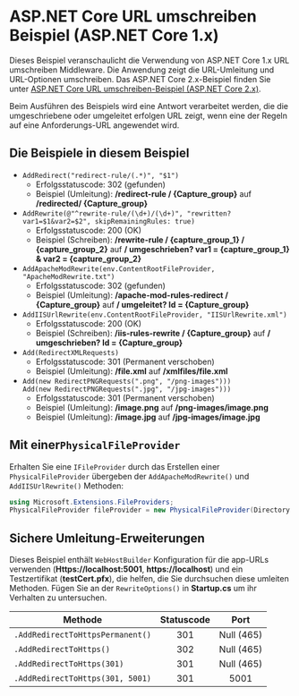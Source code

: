 # <a name="aspnet-core-url-rewriting-sample-aspnet-core-1x"></a>ASP.NET Core URL umschreiben Beispiel (ASP.NET Core 1.x)

Dieses Beispiel veranschaulicht die Verwendung von ASP.NET Core 1.x URL umschreiben Middleware. Die Anwendung zeigt die URL-Umleitung und URL-Optionen umschreiben. Das ASP.NET Core 2.x-Beispiel finden Sie unter [ASP.NET Core URL umschreiben-Beispiel (ASP.NET Core 2.x)](https://github.com/aspnet/Docs/tree/master/aspnetcore/fundamentals/url-rewriting/samples/2.x).

Beim Ausführen des Beispiels wird eine Antwort verarbeitet werden, die die umgeschriebene oder umgeleitet erfolgen URL zeigt, wenn eine der Regeln auf eine Anforderungs-URL angewendet wird.

## <a name="examples-in-this-sample"></a>Die Beispiele in diesem Beispiel

* `AddRedirect("redirect-rule/(.*)", "$1")`
  - Erfolgsstatuscode: 302 (gefunden)
  - Beispiel (Umleitung): **/redirect-rule / {Capture_group}** auf **/redirected/ {Capture_group}**
* `AddRewrite(@"^rewrite-rule/(\d+)/(\d+)", "rewritten?var1=$1&var2=$2", skipRemainingRules: true)`
  - Erfolgsstatuscode: 200 (OK)
  - Beispiel (Schreiben): **/rewrite-rule / {capture_group_1} / {capture_group_2}** auf **/ umgeschrieben? var1 = {capture_group_1} & var2 = {capture_group_2}**
* `AddApacheModRewrite(env.ContentRootFileProvider, "ApacheModRewrite.txt")`
  - Erfolgsstatuscode: 302 (gefunden)
  - Beispiel (Umleitung): **/apache-mod-rules-redirect / {Capture_group}** auf **/ umgeleitet? Id = {Capture_group}**
* `AddIISUrlRewrite(env.ContentRootFileProvider, "IISUrlRewrite.xml")`
  - Erfolgsstatuscode: 200 (OK)
  - Beispiel (Schreiben): **/iis-rules-rewrite / {Capture_group}** auf **/ umgeschrieben? Id = {Capture_group}**
* `Add(RedirectXMLRequests)`
  - Erfolgsstatuscode: 301 (Permanent verschoben)
  - Beispiel (Umleitung): **/file.xml** auf **/xmlfiles/file.xml**
* `Add(new RedirectPNGRequests(".png", "/png-images")))`<br>`Add(new RedirectPNGRequests(".jpg", "/jpg-images")))`
  - Erfolgsstatuscode: 301 (Permanent verschoben)
  - Beispiel (Umleitung): **/image.png** auf **/png-images/image.png**
  - Beispiel (Umleitung): **/image.jpg** auf **/jpg-images/image.jpg**

## <a name="using-a-physicalfileprovider"></a>Mit einer`PhysicalFileProvider`
Erhalten Sie eine `IFileProvider` durch das Erstellen einer `PhysicalFileProvider` übergeben der `AddApacheModRewrite()` und `AddIISUrlRewrite()` Methoden:
```csharp
using Microsoft.Extensions.FileProviders;
PhysicalFileProvider fileProvider = new PhysicalFileProvider(Directory.GetCurrentDirectory());
```
## <a name="secure-redirection-extensions"></a>Sichere Umleitung-Erweiterungen
Dieses Beispiel enthält `WebHostBuilder` Konfiguration für die app-URLs verwenden (**Https://localhost:5001**, **https://localhost**) und ein Testzertifikat (**testCert.pfx**), die helfen, die Sie durchsuchen diese umleiten Methoden. Fügen Sie an der `RewriteOptions()` in **Startup.cs** um ihr Verhalten zu untersuchen.

Methode | Statuscode | Port
--- | :---: | :---:
`.AddRedirectToHttpsPermanent()` | 301 | Null (465)
`.AddRedirectToHttps()` | 302 | Null (465)
`.AddRedirectToHttps(301)` | 301 | Null (465)
`.AddRedirectToHttps(301, 5001)` | 301 | 5001
